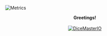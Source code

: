 ![Metrics](https://metrics.lecoq.io/GentBajko?template=classic&base.indepth=true&base.hireable=true&isocalendar=1&lines=1&base=header%2C%20activity%2C%20community%2C%20repositories%2C%20metadata&base.indepth=true&base.hireable=true&base.skip=false&isocalendar=false&isocalendar.duration=full-year&lines=false&lines.sections=base&lines.repositories.limit=4&lines.history.limit=1&lines.delay=0&config.timezone=Europe%2FTirane&config.display=large)
<div align="center"><b>Greetings!</b></div>
<br>
<div align="center">
  <a href="https://github.com/DiceMasterIO">
    <img src="https://avatars.githubusercontent.com/u/131033846?s=400&u=62c8b7199fb967f64c05d224f2f8d77990aa08d5&v=4" alt="DiceMasterIO">
  </a>
</div>
